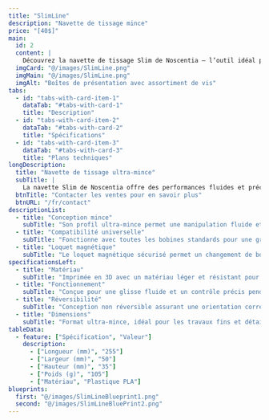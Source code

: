 ```yaml
---
title: "SlimLine"
description: "Navette de tissage mince"
price: "[40$]"
main:
  id: 2
  content: |
    Découvrez la navette de tissage Slim de Noscentia — l’outil idéal pour un tissage fluide et précis. Cette navette ultra-mince assure une manipulation sans effort et est compatible avec toutes les bobines standards. Son loquet magnétique sécurisé permet un chargement rapide. Bien qu’elle ne soit pas réversible, sa conception compacte offre une excellente prise en main pour les travaux détaillés.
  imgCard: "@/images/SlimLine.png"
  imgMain: "@/images/SlimLine.png"
  imgAlt: "Boîtes de présentation avec assortiment de vis"
tabs:
  - id: "tabs-with-card-item-1"
    dataTab: "#tabs-with-card-1"
    title: "Description"
  - id: "tabs-with-card-item-2"
    dataTab: "#tabs-with-card-2"
    title: "Spécifications"
  - id: "tabs-with-card-item-3"
    dataTab: "#tabs-with-card-3"
    title: "Plans techniques"
longDescription:
  title: "Navette de tissage ultra-mince"
  subTitle: |
    La navette Slim de Noscentia offre des performances fluides et précises pour les artisans et passionnés de tissage. Son profil ultra-mince, sa compatibilité universelle avec les bobines et son loquet magnétique sécurisé en font un outil idéal pour les travaux détaillés.
  btnTitle: "Contacter les ventes pour en savoir plus"
  btnURL: "/fr/contact"
descriptionList:
  - title: "Conception mince"
    subTitle: "Son profil ultra-mince permet une manipulation fluide et un passage facile dans les sheds étroits."
  - title: "Compatibilité universelle"
    subTitle: "Fonctionne avec toutes les bobines standards pour une grande flexibilité."
  - title: "Loquet magnétique"
    subTitle: "Le loquet magnétique sécurisé permet un changement de bobine rapide et facile."
specificationsLeft:
  - title: "Matériau"
    subTitle: "Imprimée en 3D avec un matériau léger et résistant pour le confort et la solidité."
  - title: "Fonctionnement"
    subTitle: "Conçue pour une glisse fluide et un contrôle précis pendant le tissage."
  - title: "Réversibilité"
    subTitle: "Conception non réversible assurant une orientation correcte et une ergonomie optimale."
  - title: "Dimensions"
    subTitle: "Format ultra-mince, idéal pour les travaux fins et détaillés."
tableData:
  - feature: ["Spécification", "Valeur"]
    description:
      - ["Longueur (mm)", "255"]
      - ["Largeur (mm)", "50"]
      - ["Hauteur (mm)", "35"]
      - ["Poids (g)", "105"]
      - ["Matériau", "Plastique PLA"]
blueprints:
  first: "@/images/SlimLineBlueprint1.png"
  second: "@/images/SlimLineBluePrint2.png"
---
```

